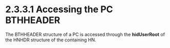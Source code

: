 <html dir="LTR" xmlns:mshelp="http://msdn.microsoft.com/mshelp" xmlns:ddue="http://ddue.schemas.microsoft.com/authoring/2003/5" xmlns:xlink="http://www.w3.org/1999/xlink" xmlns:tool="http://www.microsoft.com/tooltip">
    <head>
        <meta http-equiv="Content-Type" content="text/html; CHARSET=utf-8"></meta>
        <meta name="save" content="history"></meta>
        <title>2.3.3.1 Accessing the PC BTHHEADER</title>
        <xml>
            <mshelp:toctitle title="2.3.3.1 Accessing the PC BTHHEADER"></mshelp:toctitle>
            <mshelp:rltitle title="[MS-PST]: Accessing the PC BTHHEADER"></mshelp:rltitle>
            <mshelp:keyword index="A" term="dbd9b0b5-84fa-435a-ba1d-67790d358c41"></mshelp:keyword>
            <mshelp:attr name="DCSext.ContentType" value="open specification"></mshelp:attr>
            <mshelp:attr name="AssetID" value="dbd9b0b5-84fa-435a-ba1d-67790d358c41"></mshelp:attr>
            <mshelp:attr name="TopicType" value="kbRef"></mshelp:attr>
            <mshelp:attr name="DCSext.Title" value="[MS-PST]: Accessing the PC BTHHEADER" />
        </xml>
    </head>
    <body>
        <div id="header">
            <h1 class="heading">2.3.3.1 Accessing the PC BTHHEADER</h1>
        </div>
        <div id="mainSection">
            <div id="mainBody">
                <div id="allHistory" class="saveHistory"></div>
                <div id="sectionSection0" class="section" name="collapseableSection">
                    

<p>The BTHHEADER structure of a PC is accessed through the <b>hidUserRoot</b>
of the HNHDR structure of the containing HN.</p>
                </div>
            </div>
        </div>
    </body>
</html>